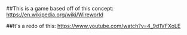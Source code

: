 ##This is a game based off of this concept:
https://en.wikipedia.org/wiki/Wireworld

##It's a redo of this:
https://www.youtube.com/watch?v=4_9d1VFXoLE

